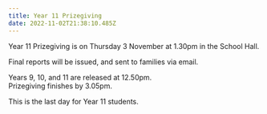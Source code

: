 ```yaml
---
title: Year 11 Prizegiving
date: 2022-11-02T21:38:10.485Z
---
```

Year 11 Prizegiving is on Thursday 3 November at 1.30pm in the School Hall.  


Final reports will be issued, and sent to families via email.  

Years 9, 10, and 11 are released at 12.50pm.  
Prizegiving finishes by 3.05pm.  

This is the last day for Year 11 students.  

